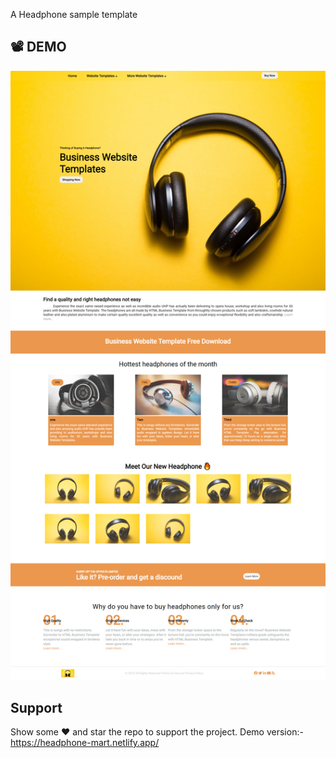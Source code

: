 A Headphone sample template 

## :film_projector: DEMO
<p align="center">
<img src="./Images/demo.png" width="700px" alt="Demo of Template">
</p>

## Support

Show some :heart: and star the repo to support the project. Demo version:- https://headphone-mart.netlify.app/
